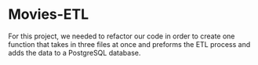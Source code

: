 # Movies-ETL

For this project, we needed to refactor our code in order to create one function that takes in three files at once and preforms the ETL process and adds the data to a PostgreSQL database.
